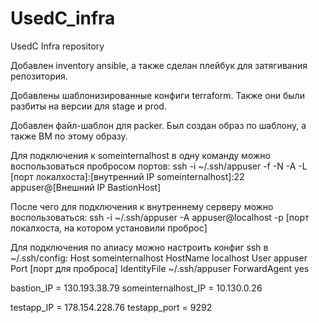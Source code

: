 # UsedC_infra
UsedC Infra repository

Добавлен inventory ansible, а также сделан плейбук для затягивания репозитория.

Добавлены шаблонизированные конфиги terraform. Также они были разбиты на версии для stage и prod.

Добавлен файл-шаблон для packer. Был создан образ по шаблону, а также ВМ по этому образу.

Для подключения к someinternalhost в одну команду можно воспользоваться пробросом портов:
ssh -i ~/.ssh/appuser -f -N -A -L [порт локалхоста]:[внутренний IP someinternalhost]:22 appuser@[Внешний IP BastionHost]

После чего для подключения к внутреннему серверу можно воспользоваться:
ssh -i ~/.ssh/appuser -A appuser@localhost -p [порт локалхоста, на котором установили проброс]

Для подключения по алиасу можно настроить конфиг ssh в ~/.ssh/config:
Host someinternalhost
    HostName localhost
    User appuser
    Port [порт для проброса]
    IdentityFile ~/.ssh/appuser
    ForwardAgent yes

bastion_IP = 130.193.38.79
someinternalhost_IP = 10.130.0.26

testapp_IP = 178.154.228.76
testapp_port = 9292
